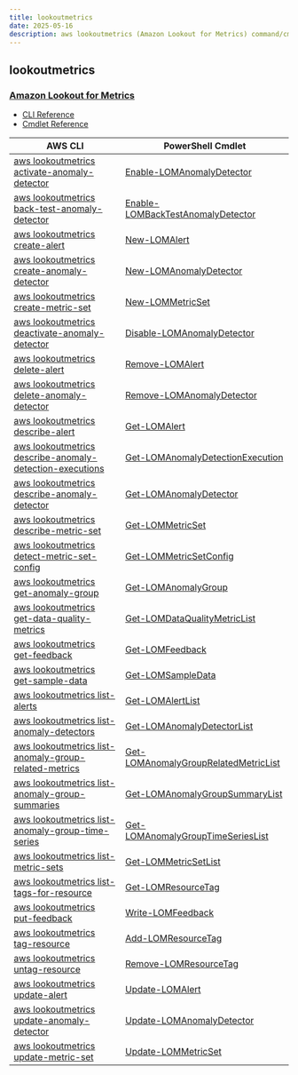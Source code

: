 ```yaml
---
title: lookoutmetrics
date: 2025-05-16
description: aws lookoutmetrics (Amazon Lookout for Metrics) command/cmdlet list.
---
```


## lookoutmetrics

### [Amazon Lookout for Metrics](https://aws.amazon.com/lookout-for-metrics/)

* [CLI Reference](https://awscli.amazonaws.com/v2/documentation/api/latest/reference/lookoutmetrics/index.html)
* [Cmdlet Reference](https://docs.aws.amazon.com/powershell/latest/reference/items/LookoutMetrics_cmdlets.html)

|AWS CLI|PowerShell Cmdlet|
|----|----|
|[aws lookoutmetrics activate-anomaly-detector](https://awscli.amazonaws.com/v2/documentation/api/latest/reference/lookoutmetrics/activate-anomaly-detector.html)|[Enable-LOMAnomalyDetector](https://docs.aws.amazon.com/powershell/latest/reference/items/Enable-LOMAnomalyDetector.html)|
|[aws lookoutmetrics back-test-anomaly-detector](https://awscli.amazonaws.com/v2/documentation/api/latest/reference/lookoutmetrics/back-test-anomaly-detector.html)|[Enable-LOMBackTestAnomalyDetector](https://docs.aws.amazon.com/powershell/latest/reference/items/Enable-LOMBackTestAnomalyDetector.html)|
|[aws lookoutmetrics create-alert](https://awscli.amazonaws.com/v2/documentation/api/latest/reference/lookoutmetrics/create-alert.html)|[New-LOMAlert](https://docs.aws.amazon.com/powershell/latest/reference/items/New-LOMAlert.html)|
|[aws lookoutmetrics create-anomaly-detector](https://awscli.amazonaws.com/v2/documentation/api/latest/reference/lookoutmetrics/create-anomaly-detector.html)|[New-LOMAnomalyDetector](https://docs.aws.amazon.com/powershell/latest/reference/items/New-LOMAnomalyDetector.html)|
|[aws lookoutmetrics create-metric-set](https://awscli.amazonaws.com/v2/documentation/api/latest/reference/lookoutmetrics/create-metric-set.html)|[New-LOMMetricSet](https://docs.aws.amazon.com/powershell/latest/reference/items/New-LOMMetricSet.html)|
|[aws lookoutmetrics deactivate-anomaly-detector](https://awscli.amazonaws.com/v2/documentation/api/latest/reference/lookoutmetrics/deactivate-anomaly-detector.html)|[Disable-LOMAnomalyDetector](https://docs.aws.amazon.com/powershell/latest/reference/items/Disable-LOMAnomalyDetector.html)|
|[aws lookoutmetrics delete-alert](https://awscli.amazonaws.com/v2/documentation/api/latest/reference/lookoutmetrics/delete-alert.html)|[Remove-LOMAlert](https://docs.aws.amazon.com/powershell/latest/reference/items/Remove-LOMAlert.html)|
|[aws lookoutmetrics delete-anomaly-detector](https://awscli.amazonaws.com/v2/documentation/api/latest/reference/lookoutmetrics/delete-anomaly-detector.html)|[Remove-LOMAnomalyDetector](https://docs.aws.amazon.com/powershell/latest/reference/items/Remove-LOMAnomalyDetector.html)|
|[aws lookoutmetrics describe-alert](https://awscli.amazonaws.com/v2/documentation/api/latest/reference/lookoutmetrics/describe-alert.html)|[Get-LOMAlert](https://docs.aws.amazon.com/powershell/latest/reference/items/Get-LOMAlert.html)|
|[aws lookoutmetrics describe-anomaly-detection-executions](https://awscli.amazonaws.com/v2/documentation/api/latest/reference/lookoutmetrics/describe-anomaly-detection-executions.html)|[Get-LOMAnomalyDetectionExecution](https://docs.aws.amazon.com/powershell/latest/reference/items/Get-LOMAnomalyDetectionExecution.html)|
|[aws lookoutmetrics describe-anomaly-detector](https://awscli.amazonaws.com/v2/documentation/api/latest/reference/lookoutmetrics/describe-anomaly-detector.html)|[Get-LOMAnomalyDetector](https://docs.aws.amazon.com/powershell/latest/reference/items/Get-LOMAnomalyDetector.html)|
|[aws lookoutmetrics describe-metric-set](https://awscli.amazonaws.com/v2/documentation/api/latest/reference/lookoutmetrics/describe-metric-set.html)|[Get-LOMMetricSet](https://docs.aws.amazon.com/powershell/latest/reference/items/Get-LOMMetricSet.html)|
|[aws lookoutmetrics detect-metric-set-config](https://awscli.amazonaws.com/v2/documentation/api/latest/reference/lookoutmetrics/detect-metric-set-config.html)|[Get-LOMMetricSetConfig](https://docs.aws.amazon.com/powershell/latest/reference/items/Get-LOMMetricSetConfig.html)|
|[aws lookoutmetrics get-anomaly-group](https://awscli.amazonaws.com/v2/documentation/api/latest/reference/lookoutmetrics/get-anomaly-group.html)|[Get-LOMAnomalyGroup](https://docs.aws.amazon.com/powershell/latest/reference/items/Get-LOMAnomalyGroup.html)|
|[aws lookoutmetrics get-data-quality-metrics](https://awscli.amazonaws.com/v2/documentation/api/latest/reference/lookoutmetrics/get-data-quality-metrics.html)|[Get-LOMDataQualityMetricList](https://docs.aws.amazon.com/powershell/latest/reference/items/Get-LOMDataQualityMetricList.html)|
|[aws lookoutmetrics get-feedback](https://awscli.amazonaws.com/v2/documentation/api/latest/reference/lookoutmetrics/get-feedback.html)|[Get-LOMFeedback](https://docs.aws.amazon.com/powershell/latest/reference/items/Get-LOMFeedback.html)|
|[aws lookoutmetrics get-sample-data](https://awscli.amazonaws.com/v2/documentation/api/latest/reference/lookoutmetrics/get-sample-data.html)|[Get-LOMSampleData](https://docs.aws.amazon.com/powershell/latest/reference/items/Get-LOMSampleData.html)|
|[aws lookoutmetrics list-alerts](https://awscli.amazonaws.com/v2/documentation/api/latest/reference/lookoutmetrics/list-alerts.html)|[Get-LOMAlertList](https://docs.aws.amazon.com/powershell/latest/reference/items/Get-LOMAlertList.html)|
|[aws lookoutmetrics list-anomaly-detectors](https://awscli.amazonaws.com/v2/documentation/api/latest/reference/lookoutmetrics/list-anomaly-detectors.html)|[Get-LOMAnomalyDetectorList](https://docs.aws.amazon.com/powershell/latest/reference/items/Get-LOMAnomalyDetectorList.html)|
|[aws lookoutmetrics list-anomaly-group-related-metrics](https://awscli.amazonaws.com/v2/documentation/api/latest/reference/lookoutmetrics/list-anomaly-group-related-metrics.html)|[Get-LOMAnomalyGroupRelatedMetricList](https://docs.aws.amazon.com/powershell/latest/reference/items/Get-LOMAnomalyGroupRelatedMetricList.html)|
|[aws lookoutmetrics list-anomaly-group-summaries](https://awscli.amazonaws.com/v2/documentation/api/latest/reference/lookoutmetrics/list-anomaly-group-summaries.html)|[Get-LOMAnomalyGroupSummaryList](https://docs.aws.amazon.com/powershell/latest/reference/items/Get-LOMAnomalyGroupSummaryList.html)|
|[aws lookoutmetrics list-anomaly-group-time-series](https://awscli.amazonaws.com/v2/documentation/api/latest/reference/lookoutmetrics/list-anomaly-group-time-series.html)|[Get-LOMAnomalyGroupTimeSeriesList](https://docs.aws.amazon.com/powershell/latest/reference/items/Get-LOMAnomalyGroupTimeSeriesList.html)|
|[aws lookoutmetrics list-metric-sets](https://awscli.amazonaws.com/v2/documentation/api/latest/reference/lookoutmetrics/list-metric-sets.html)|[Get-LOMMetricSetList](https://docs.aws.amazon.com/powershell/latest/reference/items/Get-LOMMetricSetList.html)|
|[aws lookoutmetrics list-tags-for-resource](https://awscli.amazonaws.com/v2/documentation/api/latest/reference/lookoutmetrics/list-tags-for-resource.html)|[Get-LOMResourceTag](https://docs.aws.amazon.com/powershell/latest/reference/items/Get-LOMResourceTag.html)|
|[aws lookoutmetrics put-feedback](https://awscli.amazonaws.com/v2/documentation/api/latest/reference/lookoutmetrics/put-feedback.html)|[Write-LOMFeedback](https://docs.aws.amazon.com/powershell/latest/reference/items/Write-LOMFeedback.html)|
|[aws lookoutmetrics tag-resource](https://awscli.amazonaws.com/v2/documentation/api/latest/reference/lookoutmetrics/tag-resource.html)|[Add-LOMResourceTag](https://docs.aws.amazon.com/powershell/latest/reference/items/Add-LOMResourceTag.html)|
|[aws lookoutmetrics untag-resource](https://awscli.amazonaws.com/v2/documentation/api/latest/reference/lookoutmetrics/untag-resource.html)|[Remove-LOMResourceTag](https://docs.aws.amazon.com/powershell/latest/reference/items/Remove-LOMResourceTag.html)|
|[aws lookoutmetrics update-alert](https://awscli.amazonaws.com/v2/documentation/api/latest/reference/lookoutmetrics/update-alert.html)|[Update-LOMAlert](https://docs.aws.amazon.com/powershell/latest/reference/items/Update-LOMAlert.html)|
|[aws lookoutmetrics update-anomaly-detector](https://awscli.amazonaws.com/v2/documentation/api/latest/reference/lookoutmetrics/update-anomaly-detector.html)|[Update-LOMAnomalyDetector](https://docs.aws.amazon.com/powershell/latest/reference/items/Update-LOMAnomalyDetector.html)|
|[aws lookoutmetrics update-metric-set](https://awscli.amazonaws.com/v2/documentation/api/latest/reference/lookoutmetrics/update-metric-set.html)|[Update-LOMMetricSet](https://docs.aws.amazon.com/powershell/latest/reference/items/Update-LOMMetricSet.html)|

